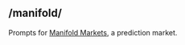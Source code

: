 ## /manifold/

Prompts for [Manifold Markets](https://manifold.markets/?referrer=wustep), a prediction market.
